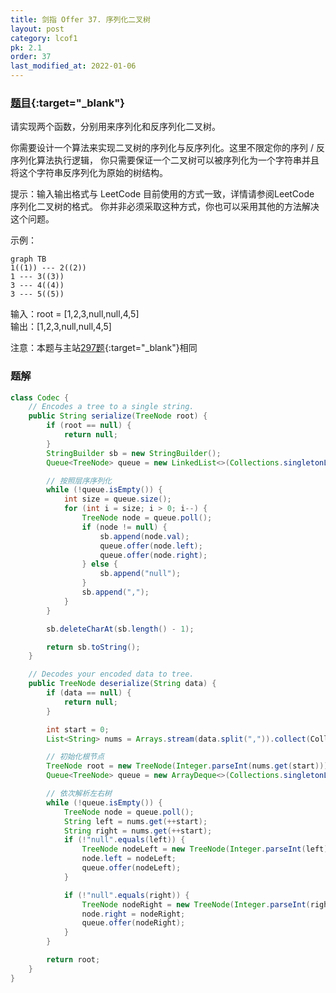 ```yaml
---
title: 剑指 Offer 37. 序列化二叉树
layout: post
category: lcof1
pk: 2.1
order: 37
last_modified_at: 2022-01-06
---
```


### [题目](https://leetcode-cn.com/problems/xu-lie-hua-er-cha-shu-lcof/){:target="_blank"}

请实现两个函数，分别用来序列化和反序列化二叉树。

你需要设计一个算法来实现二叉树的序列化与反序列化。这里不限定你的序列 / 反序列化算法执行逻辑，
你只需要保证一个二叉树可以被序列化为一个字符串并且将这个字符串反序列化为原始的树结构。

提示：输入输出格式与 LeetCode 目前使用的方式一致，详情请参阅LeetCode 序列化二叉树的格式。
你并非必须采取这种方式，你也可以采用其他的方法解决这个问题。

示例：

```mermaid
graph TB
1((1)) --- 2((2))
1 --- 3((3))
3 --- 4((4))
3 --- 5((5))
```

输入：root = [1,2,3,null,null,4,5]  
输出：[1,2,3,null,null,4,5]

注意：本题与主站[297题](https://leetcode-cn.com/problems/serialize-and-deserialize-binary-tree/){:target="_blank"}相同

### 题解

```java
class Codec {
    // Encodes a tree to a single string.
    public String serialize(TreeNode root) {
        if (root == null) {
            return null;
        }
        StringBuilder sb = new StringBuilder();
        Queue<TreeNode> queue = new LinkedList<>(Collections.singletonList(root));

        // 按照层序序列化
        while (!queue.isEmpty()) {
            int size = queue.size();
            for (int i = size; i > 0; i--) {
                TreeNode node = queue.poll();
                if (node != null) {
                    sb.append(node.val);
                    queue.offer(node.left);
                    queue.offer(node.right);
                } else {
                    sb.append("null");
                }
                sb.append(",");
            }
        }

        sb.deleteCharAt(sb.length() - 1);

        return sb.toString();
    }

    // Decodes your encoded data to tree.
    public TreeNode deserialize(String data) {
        if (data == null) {
            return null;
        }

        int start = 0;
        List<String> nums = Arrays.stream(data.split(",")).collect(Collectors.toList());

        // 初始化根节点
        TreeNode root = new TreeNode(Integer.parseInt(nums.get(start)));
        Queue<TreeNode> queue = new ArrayDeque<>(Collections.singletonList(root));

        // 依次解析左右树
        while (!queue.isEmpty()) {
            TreeNode node = queue.poll();
            String left = nums.get(++start);
            String right = nums.get(++start);
            if (!"null".equals(left)) {
                TreeNode nodeLeft = new TreeNode(Integer.parseInt(left));
                node.left = nodeLeft;
                queue.offer(nodeLeft);
            }

            if (!"null".equals(right)) {
                TreeNode nodeRight = new TreeNode(Integer.parseInt(right));
                node.right = nodeRight;
                queue.offer(nodeRight);
            }
        }

        return root;
    }
}
```